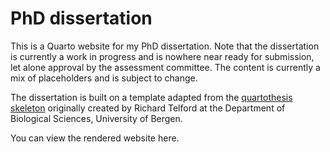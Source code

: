 # PhD dissertation

<!-- badges: start -->

<!-- badges: end -->

This is a Quarto website for my PhD dissertation. Note that the dissertation is currently a work in progress and is nowhere near ready for submission, let alone approval by the assessment committee. The content is currently a mix of placeholders and is subject to change.

The dissertation is built on a template adapted from the [quartothesis skeleton](https://github.com/biostats-r/quartothesis) originally created by Richard Telford at the Department of Biological Sciences, University of Bergen.

You can view the rendered website here.
